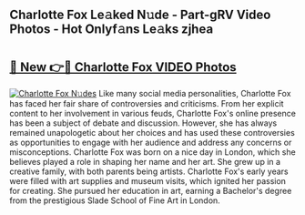 ## Charlotte Fox Le𝚊ked N𝚞de - Part-gRV Video Photos - Hot Onlyf𝚊ns Le𝚊ks zjhea

# <h2><a href="http://ab41386.deff.icu/?id=Charlotte+Fox">🔗 New 👉🔴 Charlotte Fox VIDEO Photos</a></h2>

[![Charlotte Fox N𝚞des](https://i.imgur.com/rIISA9y.gif)](http://ab41386.deff.icu/?id=Charlotte+Fox)
Like many social media personalities, Charlotte Fox has faced her fair share of controversies and criticisms. From her explicit content to her involvement in various feuds, Charlotte Fox's online presence has been a subject of debate and discussion. However, she has always remained unapologetic about her choices and has used these controversies as opportunities to engage with her audience and address any concerns or misconceptions. Charlotte Fox was born on a nice day in London, which she believes played a role in shaping her name and her art. She grew up in a creative family, with both parents being artists. Charlotte Fox's early years were filled with art supplies and museum visits, which ignited her passion for creating. She pursued her education in art, earning a Bachelor's degree from the prestigious Slade School of Fine Art in London.
